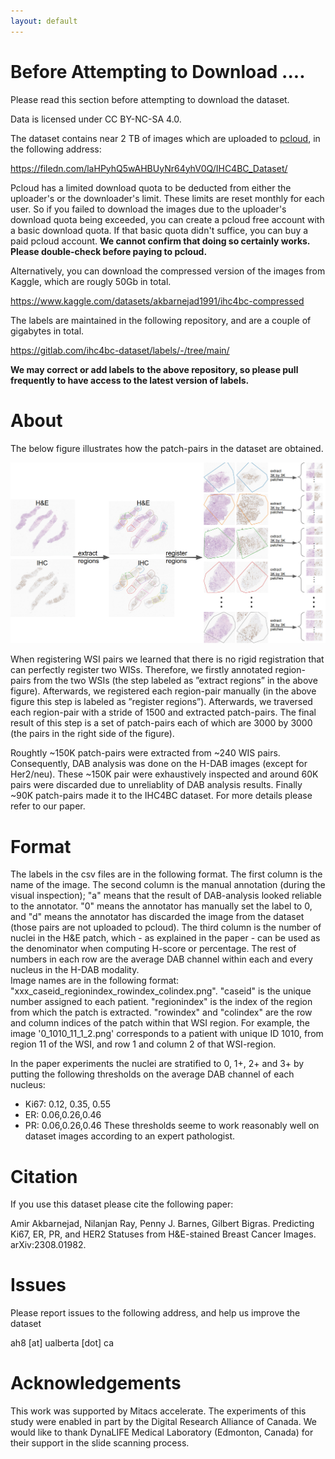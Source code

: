 ```yaml
---
layout: default
---
```





# Before Attempting to Download ....

Please read this section before attempting to download the dataset.

Data is licensed under CC BY-NC-SA 4.0. 

The dataset contains near 2 TB of images which are uploaded to [pcloud](https://www.pcloud.com/), in the following address:


https://filedn.com/laHPyhQ5wAHBUyNr64yhV0Q/IHC4BC_Dataset/


Pcloud has a limited download quota to be deducted from either the uploader's or the downloader's limit.
These limits are reset monthly for each user.
So if you failed to download the images due to the uploader's download quota being exceeded, you can create a pcloud free account with a basic download quota.
If that basic quota didn't suffice, you can buy a paid pcloud account. 
**We cannot confirm that doing so certainly works. Please double-check before paying to pcloud.**

Alternatively, you can download the compressed version of the images from Kaggle, which are rougly 50Gb in total.

https://www.kaggle.com/datasets/akbarnejad1991/ihc4bc-compressed

The labels are maintained in the following repository, and are a couple of gigabytes in total.

https://gitlab.com/ihc4bc-dataset/labels/-/tree/main/  

**We may correct or add labels to the above repository, so please pull frequently to have access to the latest version of labels.**


# About

The below figure illustrates how the patch-pairs in the dataset are obtained.

![overview of streamcollector functionality](stages_screenshot.png)

When registering WSI pairs we learned that there is no rigid registration that can perfectly register two WISs. Therefore, we
firstly annotated region-pairs from the two WSIs (the step labeled
as ”extract regions” in the above figure). Afterwards, we registered each region-pair manually
(in the above figure this step is labeled as ”register regions”). Afterwards, we traversed
each region-pair with a stride of 1500 and extracted patch-pairs. The final
result of this step is a set of patch-pairs each of which are 3000 by 3000 (the
pairs in the right side of the figure).


Roughtly ~150K patch-pairs were extracted from ~240 WIS pairs. Consequently, DAB analysis was done on the H-DAB images (except for Her2/neu).
These ~150K pair were exhaustively inspected and around 60K pairs were discarded due to unreliablity of DAB analysis results.
Finally ~90K patch-pairs made it to the IHC4BC dataset.
For more details please refer to our paper.

# Format
The labels in the csv files are in the following format. The first column is the name of the image. 
The second column is the manual annotation (during the visual inspection); "a" means that the result of DAB-analysis looked reliable to the annotator.
"0" means the annotator has manually set the label to 0, and "d" means the annotator has discarded the image from the dataset (those pairs are not uploaded to pcloud).
The third column is the number of nuclei in the H&E patch, which - as explained in the paper - can be used as the denominator when computing H-score or percentage.
The rest of numbers in each row are the average DAB channel within each and every nucleus in the H-DAB modality.  
Image names are in the following format: "xxx_caseid_regionindex_rowindex_colindex.png". "caseid" is the unique number assigned to each patient.
"regionindex" is the index of the region from which the patch is extracted. 
"rowindex" and "colindex" are the row and column indices of the patch within that WSI region.
For example, the image '0_1010_11_1_2.png' corresponds to a patient with unique ID 1010, from region 11 of the WSI, and row 1 and column 2 of that WSI-region.      

In the paper experiments the nuclei are stratified to 0, 1+, 2+ and 3+ by putting the following thresholds on the average DAB channel of each nucleus:
- Ki67: 0.12, 0.35, 0.55
- ER: 0.06,0.26,0.46
- PR: 0.06,0.26,0.46
These thresholds seeme to work reasonably well on dataset images according to an expert pathologist.

# Citation 
If you use this dataset please cite the following paper:

Amir Akbarnejad, Nilanjan Ray, Penny J. Barnes, Gilbert Bigras. Predicting Ki67, ER, PR, and HER2 Statuses from H&E-stained Breast Cancer Images. arXiv:2308.01982. 

# Issues
Please report issues to the following address, and help us improve the dataset

ah8 [at] ualberta [dot] ca

# Acknowledgements

This work was supported by Mitacs accelerate. The experiments of this study were enabled in part by the Digital Research Alliance of Canada. We would like to thank DynaLIFE Medical Laboratory (Edmonton, Canada) for their support in the slide scanning process. 
 
